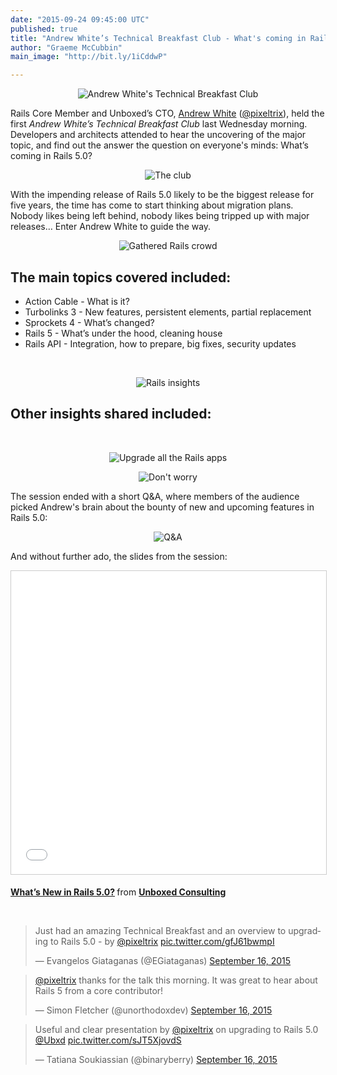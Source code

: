 ```yaml
---
date: "2015-09-24 09:45:00 UTC"
published: true
title: "Andrew White’s Technical Breakfast Club - What's coming in Rails 5.0?"
author: "Graeme McCubbin"
main_image: "http://bit.ly/1iCddwP"

---
```


<p align="center"><img src="http://bit.ly/1OwlrTj" alt="Andrew White's Technical Breakfast Club"></p>

Rails Core Member and Unboxed’s CTO, [Andrew White](https://www.unboxedconsulting.com/people/andrew-white) ([@pixeltrix](https://twitter.com/pixeltrix)), held the first <i>Andrew White’s Technical Breakfast Club</i> last Wednesday morning. Developers and architects attended to hear the uncovering of the major topic, and find out the answer the question on everyone's minds: What’s coming in Rails 5.0?<br/>

<p align="center"><img src="http://bit.ly/1KqdYTO" alt="The club"></p>

With the impending release of Rails 5.0 likely to be the biggest release for five years, the time has come to start thinking about migration plans. Nobody likes being left behind, nobody likes being tripped up with major releases… Enter Andrew White to guide the way.<br/>

<p align="center"><img src="http://bit.ly/1LCFYQM" alt="Gathered Rails crowd"></p>

<h2>The main topics covered included:</h2>

*  Action Cable - What is it?<br/>
* Turbolinks 3 - New features, persistent elements, partial replacement<br/>
* Sprockets 4 - What’s changed?<br/>
* Rails 5 - What’s under the hood, cleaning house<br/>
* Rails API - Integration, how to prepare, big fixes, security updates<br/>
<br/>

<p align="center"><img src="http://bit.ly/1QtbGUg" alt="Rails insights"></p>

<h2>Other insights shared included:</h2><br/>

<p align="center"><img src="http://bit.ly/1FaJcOX" alt="Upgrade all the Rails apps"></p>
<p align="center"><img src="http://bit.ly/1j2Mv0s" alt="Don't worry"></p>

The session ended with a short Q&A, where members of the audience picked Andrew's brain about the bounty of new and upcoming features in Rails 5.0:</br>

<p align="center"><img src="http://bit.ly/1iCddwP" alt="Q&A"></p>

And without further ado, the slides from the session:<br/>

<p align="center"><iframe src="//www.slideshare.net/slideshow/embed_code/key/4Ha1TBORfxdJH4" width="595" height="485" frameborder="0" marginwidth="0" marginheight="0" scrolling="no" style="border:1px solid #CCC; border-width:1px; margin-bottom:5px; max-width: 100%;" allowfullscreen> </iframe> <div style="margin-bottom:5px"> <strong> <a href="//www.slideshare.net/UBXD/whats-new-in-rails-50" title="What’s New in Rails 5.0?" target="_blank">What’s New in Rails 5.0?</a> </strong> from <strong><a href="//www.slideshare.net/UBXD" target="_blank">Unboxed Consulting</a></strong> </div></p>
<br/>

<blockquote class="twitter-tweet tw-align-center"><p lang="en" dir="ltr">Just had an amazing Technical Breakfast and an overview to upgrading to Rails 5.0 - by <a href="https://twitter.com/pixeltrix">@pixeltrix</a> <a href="http://t.co/gfJ61bwmpI">pic.twitter.com/gfJ61bwmpI</a></p>&mdash; Evangelos Giataganas (@EGiataganas) <a href="https://twitter.com/EGiataganas/status/644088078840262656">September 16, 2015</a></blockquote> <script async src="//platform.twitter.com/widgets.js" charset="utf-8"></script></p>

<blockquote class="twitter-tweet tw-align-center"><p lang="en" dir="ltr"><a href="https://twitter.com/pixeltrix">@pixeltrix</a> thanks for the talk this morning. It was great to hear about Rails 5 from a core contributor!</p>&mdash; Simon Fletcher (@unorthodoxdev) <a href="https://twitter.com/unorthodoxdev/status/644093078366720001">September 16, 2015</a></blockquote> <script async src="//platform.twitter.com/widgets.js" charset="utf-8"></script></p>

<blockquote class="twitter-tweet tw-align-center"><p lang="en" dir="ltr">Useful and clear presentation by <a href="https://twitter.com/pixeltrix">@pixeltrix</a> on upgrading to Rails 5.0 <a href="https://twitter.com/Ubxd">@Ubxd</a> <a href="http://t.co/sJT5XjovdS">pic.twitter.com/sJT5XjovdS</a></p>&mdash; Tatiana Soukiassian (@binaryberry) <a href="https://twitter.com/binaryberry/status/644082438185074688">September 16, 2015</a></blockquote> <script async src="//platform.twitter.com/widgets.js" charset="utf-8"></script></p>
